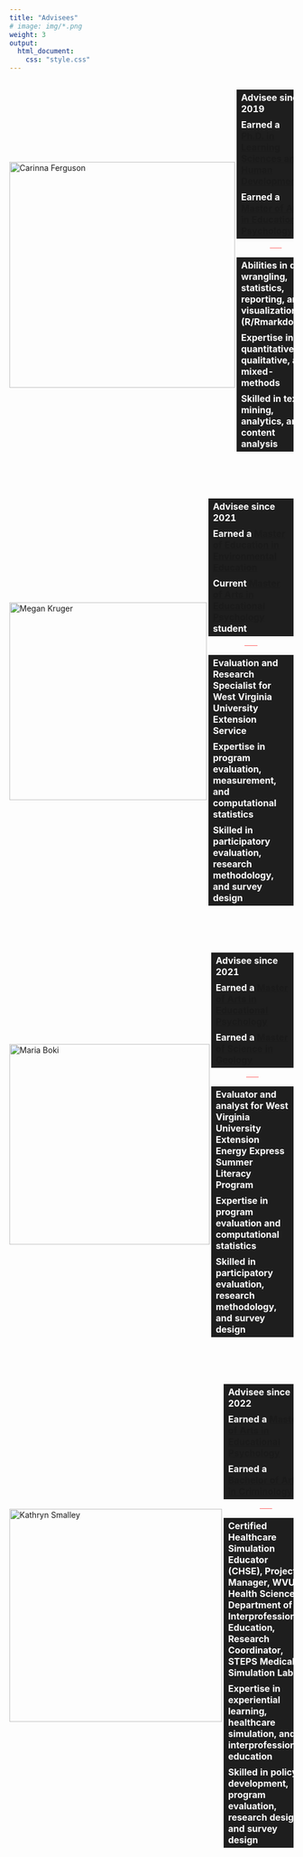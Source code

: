 ```yaml
---
title: "Advisees"
# image: img/*.png
weight: 3
output:
  html_document:
    css: "style.css"
---
```


<style>
table, 
tbody, 
th, 
td, 
tr, 
.markdown tbody tr:nth-child(2n+1) td, 
.markdown tbody tr:nth-child(2n+1) th,
.markdown tbody tr:nth-child(2n) td, 
.markdown tbody tr:nth-child(2n) th{
  border: none;
  text-align: left;
  background-color: #1e1e1e;
  color: #ffffff;
  vertical-align: center;
}

.holder {
  width: 100%;
  display: flex;
  overflow: hidden;
  align-items: center;
}

</style>
<div class="holder">

<div class="left">

<a href="#cari"><img src='/img/photos/cari-name.png' alt='Carinna Ferguson' width='400' align="left"></a>

</div>

<div class="right">

<table>
<tr>
<th>
Advisee since 2019
</th>
</tr>
<tr>
<th>
Earned a <b><a href="https://graduateadmissions.wvu.edu/academics/graduate-programs/learning-sciences-human-development-phd">Ph.D. in Learning Sciences and Human Development</a></b>
</th>
</tr>
<tr>
<th>
Earned a <b><a href="http://catalog.wvu.edu/graduate/collegeofappliedhumansciences/schoolofeducation/edp/">Master of Arts in Educational Psychology</a></b>
</th>
</tr>
</table>
<center>
<hr style="height:1px;border-width:0;color:#ff6666;background-color:#ff6666;width:15%;">
</center>
<table>
<tr>
<th>
Abilities in data wrangling, statistics, reporting, and visualizations (R/Rmarkdown)
</th>
</tr>
<tr>
<th>
Expertise in quantitative, qualitative, and mixed-methods
</th>
</tr>
<tr>
<th>
Skilled in text mining, analytics, and content analysis
</th>
</tr>
</table>
</div>
</div>

<br>
<br>

<!--



<div style="padding-left: 30px;">

```{=html}
<a href=/Users/skynet/Documents/WVU/Teaching/GitHub.nosync/iam/content/en/students/cari target='_blank'><i class="fas fa-barcode" role="presentation" aria-label="barcode icon" fill="#3365B3"></i>&nbsp;&nbsp; Click here to see her academic profile</a>
```
</div>
-->
<div class="holder">

<div class="left">

<a href="#megan"><img src='/img/photos/megan-name.png' alt='Megan Kruger' width='350' align="left"></a>

</div>

<div class="right">

<br>

<table>
<tr>
<th>
Advisee since 2021
</th>
</tr>
<tr>
<th>
Earned a <b><a href="https://www.sru.edu/academics/graduate-programs/environmental-education-master-of-education">Master of Education in Environmental Education </a></b>
</th>
</tr>
<tr>
<th>
Current <b><a href="http://catalog.wvu.edu/graduate/collegeofappliedhumansciences/schoolofeducation/edp/">Master of Arts in Educational Psychology</a></b> student
</th>
</tr>
</table>
<center>
<hr style="height:1px;border-width:0;color:#ff6666;background-color:#ff6666;width:15%;">
</center>
<table>
<tr>
<th>
Evaluation and Research Specialist for West Virginia University Extension Service
</th>
</tr>
<tr>
<th>
Expertise in program evaluation, measurement, and computational statistics
</th>
</tr>
<tr>
<th>
Skilled in participatory evaluation, research methodology, and survey design
</th>
</tr>
</table>
</div>
</div>

<br>
<br>

<div class="holder">

<div class="left">

<a href="#megan"><img src='/img/photos/maria-name.png' alt='Maria Boki' width='355' align="left"></a>

</div>

<div class="right">

<br>

<table>
<tr>
<th>
Advisee since 2021
</th>
</tr>
<tr>
<th>
Earned a <b><a href="http://catalog.wvu.edu/graduate/collegeofappliedhumansciences/schoolofeducation/edp/">Master of Arts in Educational Psychology</a></b>
</th>
</tr>
<tr>
<th>
Earned a <b><a href="https://www.geo.wvu.edu/">Master of Science in Geology</a></b>
</th>
</tr>
</table>
<center>
<hr style="height:1px;border-width:0;color:#ff6666;background-color:#ff6666;width:15%;">
</center>
<table>
<tr>
<th>
Evaluator and analyst for West Virginia University Extension Energy Express Summer Literacy Program
</th>
</tr>
<tr>
<th>
Expertise in program evaluation and computational statistics
</th>
</tr>
<tr>
<th>
Skilled in participatory evaluation, research methodology, and survey design
</th>
</tr>
</table>
</div>
</div>

<br>
<br>

<div class="holder">

<div class="left">

<a href="#katie"><img src='/img/photos/katie-name.png' alt='Kathryn Smalley' width='377' align="left"></a>

</div>

<div class="right">

<br>

<table>
<tr>
<th>
Advisee since 2022
</th>
</tr>
<tr>
<th>
Earned a <b><a href="http://catalog.wvu.edu/graduate/collegeofappliedhumansciences/schoolofeducation/edp/">Master of Arts in Educational Psychology</a></b>
</th>
</tr>
<tr>
<th>
Earned a <b><a href="http://catalog.wvu.edu/undergraduate/eberlycollegeofartsandsciences/criminology/">Bachelor of Arts in Criminology </a></b>
</th>
</tr>
</table>
<center>
<hr style="height:1px;border-width:0;color:#ff6666;background-color:#ff6666;width:15%;">
</center>
<table>
<tr>
<th>
Certified Healthcare Simulation Educator (CHSE), Project Manager, WVU Health Science Department of Interprofessional Education, Research Coordinator, STEPS Medical Simulation Lab
</th>
</tr>
<tr>
<th>
Expertise in experiential learning, healthcare simulation, and interprofessional education
</th>
</tr>
<tr>
<th>
Skilled in policy development, program evaluation, research design, and survey design
</th>
</tr>
</table>
</div>
</div>

<br>
